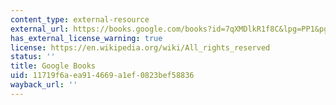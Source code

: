 ```yaml
---
content_type: external-resource
external_url: https://books.google.com/books?id=7qXMDlkR1f8C&lpg=PP1&pg=PT35#v=onepage&q&f=false
has_external_license_warning: true
license: https://en.wikipedia.org/wiki/All_rights_reserved
status: ''
title: Google Books
uid: 11719f6a-ea91-4669-a1ef-0823bef58836
wayback_url: ''
---
```

